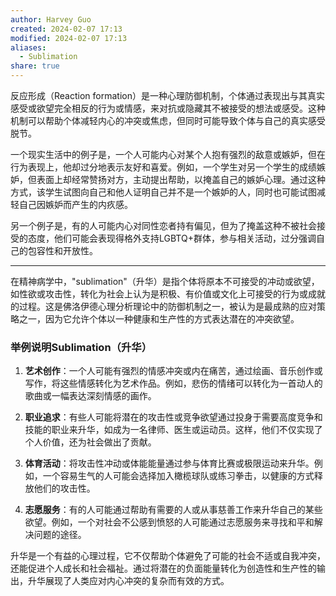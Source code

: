 ```yaml
---
author: Harvey Guo
created: 2024-02-07 17:13
modified: 2024-02-07 17:13
aliases:
  - Sublimation
share: true
---
```


反应形成（Reaction formation）是一种心理防御机制，个体通过表现出与其真实感受或欲望完全相反的行为或情感，来对抗或隐藏其不被接受的想法或感受。这种机制可以帮助个体减轻内心的冲突或焦虑，但同时可能导致个体与自己的真实感受脱节。

一个现实生活中的例子是，一个人可能内心对某个人抱有强烈的敌意或嫉妒，但在行为表现上，他却过分地表示友好和喜爱。例如，一个学生对另一个学生的成绩嫉妒，但表面上却经常赞扬对方，主动提出帮助，以掩盖自己的嫉妒心理。通过这种方式，该学生试图向自己和他人证明自己并不是一个嫉妒的人，同时也可能试图减轻自己因嫉妒而产生的内疚感。

另一个例子是，有的人可能内心对同性恋者持有偏见，但为了掩盖这种不被社会接受的态度，他们可能会表现得格外支持LGBTQ+群体，参与相关活动，过分强调自己的包容性和开放性。

---
在精神病学中，"sublimation"（升华）是指个体将原本不可接受的冲动或欲望，如性欲或攻击性，转化为社会上认为是积极、有价值或文化上可接受的行为或成就的过程。这是佛洛伊德心理分析理论中的防御机制之一，被认为是最成熟的应对策略之一，因为它允许个体以一种健康和生产性的方式表达潜在的冲突欲望。

### 举例说明Sublimation（升华）

1. **艺术创作**：一个人可能有强烈的情感冲突或内在痛苦，通过绘画、音乐创作或写作，将这些情感转化为艺术作品。例如，悲伤的情绪可以转化为一首动人的歌曲或一幅表达深刻情感的画作。
    
2. **职业追求**：有些人可能将潜在的攻击性或竞争欲望通过投身于需要高度竞争和技能的职业来升华，如成为一名律师、医生或运动员。这样，他们不仅实现了个人价值，还为社会做出了贡献。
    
3. **体育活动**：将攻击性冲动或体能能量通过参与体育比赛或极限运动来升华。例如，一个容易生气的人可能会选择加入橄榄球队或练习拳击，以健康的方式释放他们的攻击性。
    
4. **志愿服务**：有的人可能通过帮助有需要的人或从事慈善工作来升华自己的某些欲望。例如，一个对社会不公感到愤怒的人可能通过志愿服务来寻找和平和解决问题的途径。
    

升华是一个有益的心理过程，它不仅帮助个体避免了可能的社会不适或自我冲突，还能促进个人成长和社会福祉。通过将潜在的负面能量转化为创造性和生产性的输出，升华展现了人类应对内心冲突的复杂而有效的方式。